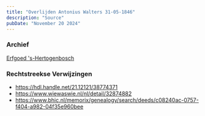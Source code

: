 ```yaml
---
title: "Overlijden Antonius Walters 31-05-1846"
description: "Source"
pubDate: "November 20 2024"
---
```


### Archief
[Erfgoed 's-Hertogenbosch](https://www.erfgoedshertogenbosch.nl/)

### Rechtstreekse Verwijzingen
- https://hdl.handle.net/21.12121/38774371
- https://www.wiewaswie.nl/nl/detail/32874882
- https://www.bhic.nl/memorix/genealogy/search/deeds/c08240ac-0757-f404-a982-04f35e960bee